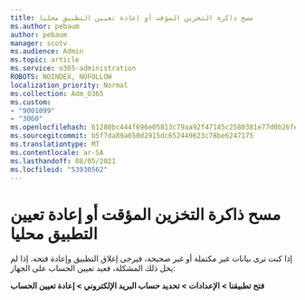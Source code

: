 ```yaml
---
title: مسح ذاكرة التخزين المؤقت أو إعادة تعيين التطبيق محليا
ms.author: pebaum
author: pebaum
manager: scotv
ms.audience: Admin
ms.topic: article
ms.service: o365-administration
ROBOTS: NOINDEX, NOFOLLOW
localization_priority: Normal
ms.collection: Adm_O365
ms.custom:
- "9001099"
- "3060"
ms.openlocfilehash: 61280bc444f696e05813c79aa92f47145c2580381e77d0b26fe6fdca527647a6
ms.sourcegitcommit: b5f7da89a650d2915dc652449623c78be6247175
ms.translationtype: MT
ms.contentlocale: ar-SA
ms.lasthandoff: 08/05/2021
ms.locfileid: "53930562"
---
```

# <a name="clear-the-cache-or-locally-reset-the-app"></a>مسح ذاكرة التخزين المؤقت أو إعادة تعيين التطبيق محليا

إذا كنت ترى بيانات غير مكتملة أو غير صحيحة، فيرجى إغلاق التطبيق وإعادة فتحه.  إذا لم يحل ذلك المشكلة، فعيد تعيين الحساب على الجهاز: 

**فتح تطبيقنا > الإعدادات > تحديد حساب البريد الإلكتروني > إعادة تعيين الحساب**